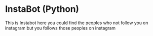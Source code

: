 # InstaBot (Python)
This is Instabot here you could find the peoples who not follow you on instagram but you follows those peoples on instagram
